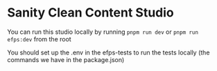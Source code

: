 # Sanity Clean Content Studio

You can run this studio locally by running `pnpm run dev` or `pnpm run efps:dev` from the root

You should set up the .env in the efps-tests to run the tests locally (the commands we have in the package.json)
